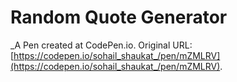 # Random Quote Generator
 _A Pen created at CodePen.io. Original URL: [https://codepen.io/sohail_shaukat_/pen/mZMLRV](https://codepen.io/sohail_shaukat_/pen/mZMLRV).

 